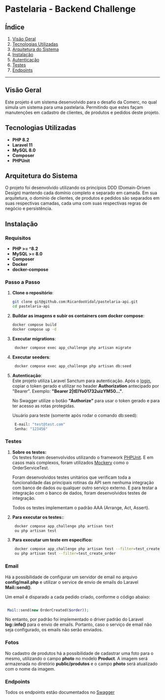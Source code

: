# Pastelaria - Backend Challenge

## Índice
1. [Visão Geral](#visão-geral)
2. [Tecnologias Utilizadas](#tecnologias-utilizadas)
3. [Arquitetura do Sistema](#arquitetura-do-sistema)
4. [Instalação](#instalação)
5. [Autenticação](#autenticação)
6. [Testes](#testes)
7. [Endpoints](#endpoints)

---

## Visão Geral
Este projeto é um sistema desenvolvido para o desafio da Comerc, no qual simula um sistema para uma pastelaria. Permitindo que estes façam manutenções em cadastro de clientes, de produtos e pedidos deste projeto.

## Tecnologias Utilizadas
- **PHP 8.2**
- **Laravel 11**
- **MySQL 8.0**
- **Composer**
- **PHPUnit**

## Arquitetura do Sistema
O projeto foi desenvolvido utilizando os princípios DDD (Domain-Driven Design) mantendo cada domínio completo e separado em camada. Em sua arquitetura, o domínio de clientes, de produtos e pedidos são separados em suas respectivas camadas, cada uma com suas respectivas regras de negócio e persistência.

## Instalação

### Requisitos
- **PHP >= ^8.2**
- **MySQL >= 8.0**
- **Composer**
- **Docker**
- **docker-compose**

### Passo a Passo

1. **Clone o repositório**:
   ```bash
   git clone git@github.com:RicardooVidal/pastelaria-api.git
   cd pastelaria-api

2. **Buildar as imagens e subir os containers com docker compose**:  
   ```bash
   docker compose build
   docker compose up -d

3. **Executar migrations**:  
   ```bash
    docker compose exec app_challenge php artisan migrate

4. **Executar seeders**:  
   ```bash
    docker compose exec app_challenge php artisan db:seed

5. **Autenticação**:  
   Este projeto utiliza Laravel Sanctum para autenticação. Após o [login](http://localhost:8085/api-doc#/Login/post_api_login), copiar o token gerado e utilizar no header **Authorization** antecipado por "Bearer". Exemplo: **"Bearer 2|tEIYo01732uizYM50..."**.

   No Swagger utilize o botão **"Authorize"** para usar o token gerado e para ter acesso as rotas protegidas.

   Usuário para teste (somente após rodar o comando db:seed):
   ```bash
    E-mail: "test@test.com"
    Senha: "123456"

### Testes

1. **Sobre os testes:**  
   Os testes foram desenvolvidos utilizando o framework [PHPUnit](https://phpunit.readthedocs.io/en/latest/). E em casos mais complexos, foram utilizados [Mockery](https://github.com/mockery/mockery) como o OrderServiceTest.

   Foram desenvolvidos testes unitários que verificam toda a funcionalidade das principais rotinas da API sem nenhuma integração com banco de dados ou qualquer outro serviço externo. E para testar a integração com o banco de dados, foram desenvolvidos testes de integração.

   Todos os testes implementam o padrão AAA (Arrange, Act, Assert).

2. **Para executar os testes:**:  
   ```bash
    docker compose app_challenge php artisan test 
    ou php artisan test

3. **Para executar um teste em específico:**  
   ```bash
    docker compose app_challenge php artisan test --filter=test_create_order
    ou php artisan test --filter=test_create_order

### Email
   Há a possibilidade de configurar um servidor de email no arquivo **config/mail.php** e utilizar o service de envio de emails do Laravel **Mail::send()**. 

   Um email é disparado a cada pedido criado, conforme o código abaixo:

   ```php

    Mail::send(new OrderCreated($order));

   ```
   No entanto, por padrão foi implementado o driver padrão do Laravel **log::info()** para o envio de emails. Portanto, caso o serviço de email não seja configurado, os emails não serão enviados.

### Fotos
   No cadastro de produtos há a possibilidade de cadastrar uma foto para o mesmo, utilizando o campo **photo** no modelo **Product**. A imagem será armazenada no diretório **public/produtos** e o campo **photo** será atualizado com o nome da imagem.

### Endpoints
Todos os endpoints estão documentados no [Swagger](http://localhost:8085/api-doc)